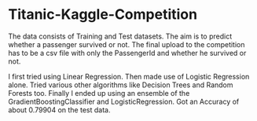 # Titanic-Kaggle-Competition

The data consists of Training and Test datasets. The aim is to predict whether a passenger survived or not. The final upload to the competition has to be a csv file with only the PassengerId and whether he survived or not.
 
 I first tried using Linear Regression. Then made use of Logistic Regression alone. Tried various other algorithms like Decision Trees and Random Forests too. 
 Finally I ended up using an ensemble of the GradientBoostingClassifier and LogisticRegression. Got an Accuracy of about 0.79904 on the test data.
